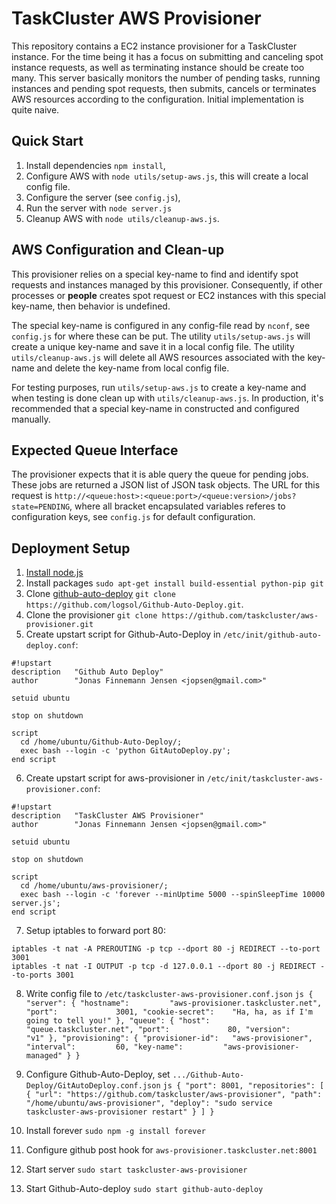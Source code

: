 TaskCluster AWS Provisioner
============================
This repository contains a EC2 instance provisioner for a TaskCluster instance.
For the time being it has a focus on submitting and canceling spot instance
requests, as well as terminating instance should be create too many.
This server basically monitors the number of pending tasks, running instances
and pending spot requests, then submits, cancels or terminates AWS resources
according to the configuration. Initial implementation is quite naive.

Quick Start
-----------
  1. Install dependencies `npm install`,
  2. Configure AWS with `node utils/setup-aws.js`, this will create a local
     config file.
  2. Configure the server (see `config.js`),
  3. Run the server with `node server.js`
  4. Cleanup AWS with `node utils/cleanup-aws.js`.


AWS Configuration and Clean-up
------------------------------
This provisioner relies on a special key-name to find and identify spot requests
and instances managed by this provisioner. Consequently, if other processes or
**people** creates spot request or EC2 instances with this special key-name,
then behavior is undefined.

The special key-name is configured in any config-file read by `nconf`, see
`config.js` for where these can be put. The utility `utils/setup-aws.js` will
create a unique key-name and save it in a local config file. The utility
`utils/cleanup-aws.js` will delete all AWS resources associated with the
key-name and delete the key-name from local config file.

For testing purposes, run `utils/setup-aws.js` to create a key-name and when
testing is done clean up with `utils/cleanup-aws.js`. In production, it's
recommended that a special key-name in constructed and configured manually.

Expected Queue Interface
------------------------
The provisioner expects that it is able query the queue for pending jobs. These
jobs are returned a JSON list of JSON task objects. The URL for this request is 
`http://<queue:host>:<queue:port>/<queue:version>/jobs?state=PENDING`, where
all bracket encapsulated variables referes to configuration keys, see
`config.js` for default configuration.

Deployment Setup
----------------

  1. [Install node.js](https://github.com/joyent/node/wiki/Installing-Node.js-via-package-manager#wiki-build-from-source)
  2. Install packages `sudo apt-get install build-essential python-pip git`
  3. Clone [github-auto-deploy](https://github.com/logsol/Github-Auto-Deploy/) `git clone https://github.com/logsol/Github-Auto-Deploy.git`.
  4. Clone the provisioner `git clone https://github.com/taskcluster/aws-provisioner.git`
  5. Create upstart script for Github-Auto-Deploy in `/etc/init/github-auto-deploy.conf`:
```
#!upstart
description   "Github Auto Deploy"
author        "Jonas Finnemann Jensen <jopsen@gmail.com>"

setuid ubuntu

stop on shutdown

script
  cd /home/ubuntu/Github-Auto-Deploy/;
  exec bash --login -c 'python GitAutoDeploy.py';
end script
```
  6. Create upstart script for aws-provisioner in `/etc/init/taskcluster-aws-provisioner.conf`:
```
#!upstart
description   "TaskCluster AWS Provisioner"
author        "Jonas Finnemann Jensen <jopsen@gmail.com>"

setuid ubuntu

stop on shutdown

script
  cd /home/ubuntu/aws-provisioner/;
  exec bash --login -c 'forever --minUptime 5000 --spinSleepTime 10000 server.js';
end script
```
  7. Setup iptables to forward port 80:
```
iptables -t nat -A PREROUTING -p tcp --dport 80 -j REDIRECT --to-port 3001
iptables -t nat -I OUTPUT -p tcp -d 127.0.0.1 --dport 80 -j REDIRECT --to-ports 3001
```
  8. Write config file to `/etc/taskcluster-aws-provisioner.conf.json`
    ```js
    {
      "server": {
        "hostname":         "aws-provisioner.taskcluster.net",
        "port":             3001,
        "cookie-secret":    "Ha, ha, as if I'm going to tell you!"
      },
      "queue": {
        "host":             "queue.taskcluster.net",
        "port":             80,
        "version":          "v1"
      },
      "provisioning": {
        "provisioner-id":   "aws-provisioner",
        "interval":         60,
        "key-name":         "aws-provisioner-managed"
      }
    }
    ```
  9. Configure Github-Auto-Deploy, set `.../Github-Auto-Deploy/GitAutoDeploy.conf.json`
    ```js
    {
      "port": 8001,
      "repositories":
      [
        {
          "url": "https://github.com/taskcluster/aws-provisioner",
          "path": "/home/ubuntu/aws-provisioner",
          "deploy": "sudo service taskcluster-aws-provisioner restart"
        }
      ]
    }
    ```

  10. Install forever `sudo npm -g install forever`
  11. Configure github post hook for `aws-provisioner.taskcluster.net:8001`
  12. Start server `sudo start taskcluster-aws-provisioner`
  13. Start Github-Auto-deploy `sudo start github-auto-deploy`